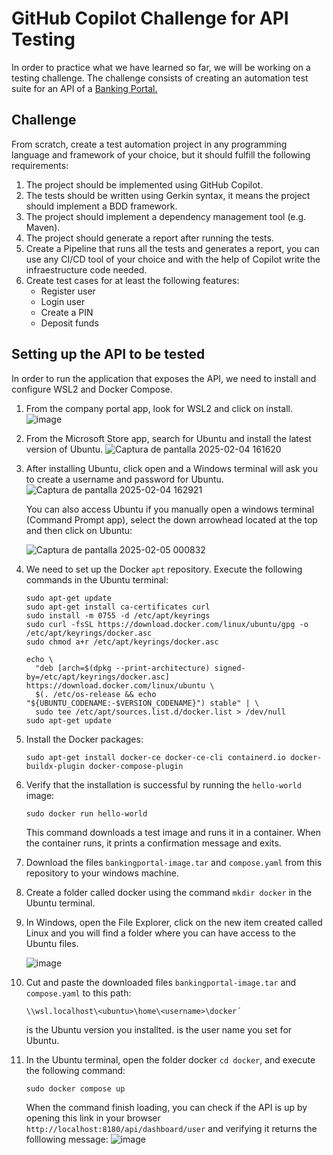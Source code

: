 # GitHub Copilot Challenge for API Testing

In order to practice what we have learned so far, we will be working on a testing challenge. The challenge consists of creating an automation test suite for an API of a [Banking Portal.](https://github.com/abhi9720/BankingPortal-API)

## Challenge
From scratch, create a test automation project in any programming language and framework of your choice, but it should fulfill the following requirements:
1. The project should be implemented using GitHub Copilot.
2. The tests should be written using Gerkin syntax, it means the project should implement a BDD framework.
3. The project should implement a dependency management tool (e.g. Maven).
4. The project should generate a report after running the tests.
5. Create a Pipeline that runs all the tests and generates a report, you can use any CI/CD tool of your choice and with the help of Copilot write the infraestructure code needed.
6. Create test cases for at least the following features:
    - Register user
    - Login user
    - Create a PIN
    - Deposit funds

## Setting up the API to be tested
In order to run the application that exposes the API, we need to install and configure WSL2 and Docker Compose.

1. From the company portal app, look for WSL2 and click on install.
   ![image](https://github.com/user-attachments/assets/d7602fae-6acf-4fee-a66d-d86b0d4c12d9)

2. From the Microsoft Store app, search for Ubuntu and install the latest version of Ubuntu.
   ![Captura de pantalla 2025-02-04 161620](https://github.com/user-attachments/assets/14bddde0-ada4-4dbc-99c3-9d962e9e9051)

3. After installing Ubuntu, click open and a Windows terminal will ask you to create a username and password for Ubuntu.
   ![Captura de pantalla 2025-02-04 162921](https://github.com/user-attachments/assets/08171a3f-11cf-4fe7-8bfa-5310ce6990df)

   You can also access Ubuntu if you manually open a windows terminal (Command Prompt app), select the down arrowhead located at the top and then click on Ubuntu:
   
   ![Captura de pantalla 2025-02-05 000832](https://github.com/user-attachments/assets/9d6010a9-4bfb-46d3-90ee-ffab703c798f)

4. We need to set up the Docker `apt` repository. Execute the following commands in the Ubuntu terminal:
    
    ```
    sudo apt-get update
    sudo apt-get install ca-certificates curl
    sudo install -m 0755 -d /etc/apt/keyrings
    sudo curl -fsSL https://download.docker.com/linux/ubuntu/gpg -o /etc/apt/keyrings/docker.asc
    sudo chmod a+r /etc/apt/keyrings/docker.asc
    
    echo \
      "deb [arch=$(dpkg --print-architecture) signed-by=/etc/apt/keyrings/docker.asc] https://download.docker.com/linux/ubuntu \
      $(. /etc/os-release && echo "${UBUNTU_CODENAME:-$VERSION_CODENAME}") stable" | \
      sudo tee /etc/apt/sources.list.d/docker.list > /dev/null
    sudo apt-get update
    ```

5. Install the Docker packages:

    ```
    sudo apt-get install docker-ce docker-ce-cli containerd.io docker-buildx-plugin docker-compose-plugin
    ```

6. Verify that the installation is successful by running the `hello-world` image:
    ```
    sudo docker run hello-world
    ```
    This command downloads a test image and runs it in a container. When the container runs, it prints a confirmation message and exits.

7. Download the files `bankingportal-image.tar` and `compose.yaml` from this repository to your windows machine.

8. Create a folder called docker using the command `mkdir docker` in the Ubuntu terminal.
   
9. In Windows, open the File Explorer, click on the new item created called Linux and you will find a folder where you can have access to the Ubuntu files.
    
   ![image](https://github.com/user-attachments/assets/65a5875d-b81a-41db-a312-8b1ee151492a)

11. Cut and paste the downloaded files `bankingportal-image.tar` and `compose.yaml` to this path:
    ```
    \\wsl.localhost\<ubuntu>\home\<username>\docker´
    ```
    <ubuntu> is the Ubuntu version you installted.
    <username> is the user name you set for Ubuntu.

12. In the Ubuntu terminal, open the folder docker `cd docker`, and execute the following command:
    ```
    sudo docker compose up
    ```
    When the command finish loading, you can check if the API is up by opening this link in your browser `http://localhost:8180/api/dashboard/user` and verifying it returns the folllowing message:
    ![image](https://github.com/user-attachments/assets/9cfa0b85-168e-4f62-81de-9627de9bb20e)

    

